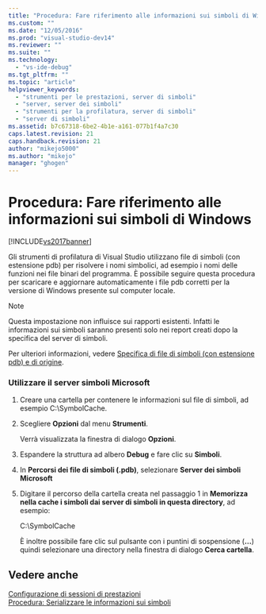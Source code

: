 ```yaml
---
title: "Procedura: Fare riferimento alle informazioni sui simboli di Windows | Microsoft Docs"
ms.custom: ""
ms.date: "12/05/2016"
ms.prod: "visual-studio-dev14"
ms.reviewer: ""
ms.suite: ""
ms.technology: 
  - "vs-ide-debug"
ms.tgt_pltfrm: ""
ms.topic: "article"
helpviewer_keywords: 
  - "strumenti per le prestazioni, server di simboli"
  - "server, server dei simboli"
  - "strumenti per la profilatura, server di simboli"
  - "server di simboli"
ms.assetid: b7c67318-6be2-4b1e-a161-077b1f4a7c30
caps.latest.revision: 21
caps.handback.revision: 21
author: "mikejo5000"
ms.author: "mikejo"
manager: "ghogen"
---
```

# Procedura: Fare riferimento alle informazioni sui simboli di Windows
[!INCLUDE[vs2017banner](../code-quality/includes/vs2017banner.md)]

Gli strumenti di profilatura di Visual Studio utilizzano file di simboli \(con estensione pdb\) per risolvere i nomi simbolici, ad esempio i nomi delle funzioni nei file binari del programma.  È possibile seguire questa procedura per scaricare e aggiornare automaticamente i file pdb corretti per la versione di Windows presente sul computer locale.  
  
> [!NOTE]
>  Questa impostazione non influisce sui rapporti esistenti.  Infatti le informazioni sui simboli saranno presenti solo nei report creati dopo la specifica del server di simboli.  
  
 Per ulteriori informazioni, vedere [Specifica di file di simboli \(con estensione pdb\) e di origine](../debugger/specify-symbol-dot-pdb-and-source-files-in-the-visual-studio-debugger.md).  
  
### Utilizzare il server simboli Microsoft  
  
1.  Creare una cartella per contenere le informazioni sul file di simboli, ad esempio C:\\SymbolCache.  
  
2.  Scegliere **Opzioni** dal menu **Strumenti**.  
  
     Verrà visualizzata la finestra di dialogo **Opzioni**.  
  
3.  Espandere la struttura ad albero **Debug** e fare clic su **Simboli**.  
  
4.  In **Percorsi dei file di simboli \(.pdb\)**, selezionare **Server dei simboli Microsoft**  
  
5.  Digitare il percorso della cartella creata nel passaggio 1 in **Memorizza nella cache i simboli dai server di simboli in questa directory**, ad esempio:  
  
     C:\\SymbolCache  
  
     È inoltre possibile fare clic sul pulsante con i puntini di sospensione \(**…**\) quindi selezionare una directory nella finestra di dialogo **Cerca cartella**.  
  
## Vedere anche  
 [Configurazione di sessioni di prestazioni](../profiling/configuring-performance-sessions.md)   
 [Procedura: Serializzare le informazioni sui simboli](../profiling/how-to-serialize-symbol-information.md)